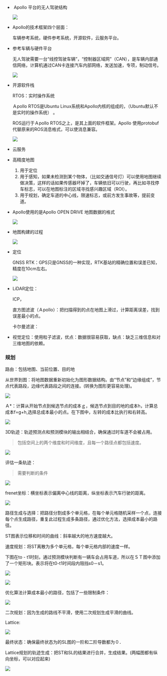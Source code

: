 -  Apollo 平台的无人驾驶结构

  ![](imgs/１.png)

- Apollo的技术框架四个层面：

  车辆参考系统，硬件参考系统，开源软件，云服务平台。

- 参考车辆与硬件平台

  无人驾驶需要一台“线控驾驶车辆”，“控制器区域网”（CAN），是车辆内部通信网络，计算机通过CAN卡连接汽车内部网络，发送加速，专项，制动信号。

  ![](imgs/2.jpg)

- 开源软件栈

  RTOS：实时操作系统

  Ａpollo RTOS是Ubuntu Linux系统和Apollo内核的组成的，（Ubuntu默认不是实时的操作系统） 。

  ROS运行于Ａpollo RTOS之上，是其上面的软件框架。Apollo 使用protobuf代替原来的ROS消息格式，可以使消息兼容。

  ![](imgs/3.png)

- 云服务

- 高精度地图

  1. 用于定位
  2. 用于感知，如果未检测到某个物体，（比如交通信号灯）可以使用地图继续做决策，这样的话如果传感器坏掉了，车辆依旧可以行驶，再比如寻找停车标志，可以在地图标注的区域寻找感兴趣区域（ROI）。
  3. 用于规划，确定车道的中心线，限速标志，或前方发生事故等，提前变道。

- Apollo使用的是Apollo OPEN DRIVE 地图数据的格式

  ![](imgs/4.png)

- 地图构建的过程

  ![](imgs/5.png)

- 定位

  GNSS RTK：GPS只是GNSS的一种实现，RTK基站的精确位置和误差已知，精度在10cm左右。

  ![](imgs/6.png)

- LiDAR定位：

  ICP，

  直方图滤波（Ａpollo）：把扫描得到的点在地图上滑过，计算距离误差，找到误差最小的点。

  卡尔曼滤波：

- 视觉定位：使用粒子滤波，优点：数据很容易获取，缺点：缺乏三维信息和对三维地图的依赖。




### 规划

路由：包括地图、当前位置、目的地

从世界到图：将地图数据重新初始化为图形数据结构。由“节点”和“边缘组成”，节点代表路段，边缘代表路段之间的连接。(转换为图形更容易处理)。

![](imgs/9.png)

Ａ*：计算从开始节点到候选节点的成本ｇ，候选节点到目的地的成本h，计算总成本f=g+h,选择总成本最小的点。在下图中，左转的成本比执行和右转高。

![](imgs/10.png)

3D轨迹：轨迹预测点和预测模块的输出相结合，确保通过时车道不会被占用。

> 包括空间上的两个维度和时间维度，且每一个路径点都包括速度。

![](imgs/12.png)

评估一条轨迹：

> 需要判断的条件

![](imgs/13.png)

frenet坐标：横坐标表示偏离中心线的距离，纵坐标表示汽车行驶的距离。

![](imgs/14.png)

路径生成与选择：把路径分割成多个单元格，在每个单元格随机采样一个点，连接每个点生成路径，重复此过程生成多条路径，通过优化方法，选择成本最小的路径。

ST图表示位移和时间的曲线：斜率越大的地方速度越大。

速度规划：将ST离散为多个单元格，每个单元格内部的速度一样。

下图在to - t1时刻，通过预测模块判断有一辆车会占用车道，所以在ＳＴ图中添加了一个矩形块。表示将在t0-t1时间段内阻挡s0－s1。

![](imgs/17.png)

![](imgs/18.png)

优化算法计算成本最小的路径，包括了一些限制条件：

![](imgs/19.png)

二次规划：因为生成的路线不平滑，使用二次规划生成平滑的曲线。

Lattice:

![](imgs/20.png)

最终状态：确保最终状态为的SL图的一阶和二阶导数都为０．

Lattice规划的轨迹生成：把ST和SL的结果进行合并，生成结果。(两幅图都有纵向坐标，可以对应起来)

![](imgs/21.png)
